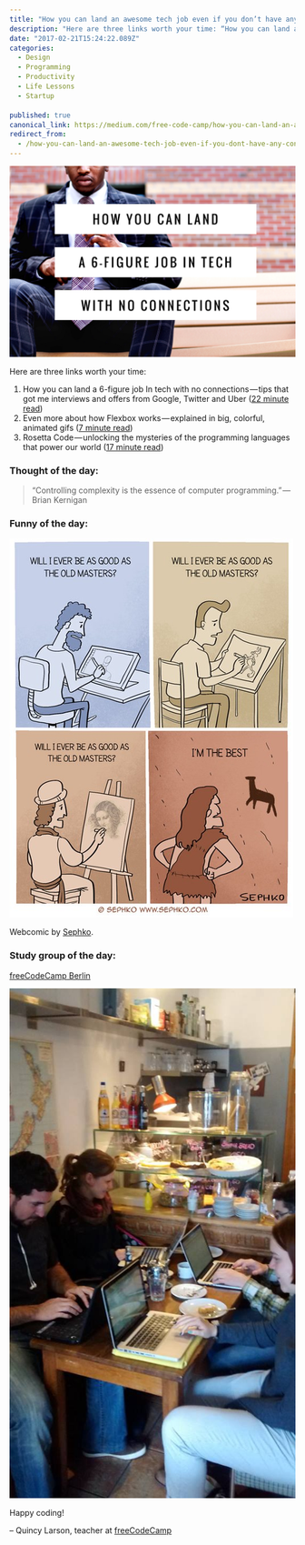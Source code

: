 ```yaml
---
title: "How you can land an awesome tech job even if you don’t have any connections"
description: "Here are three links worth your time: “How you can land an awesome tech job even if you don’t have any connections” is published by Quincy Larson in freeCodeCamp.org"
date: "2017-02-21T15:24:22.089Z"
categories: 
  - Design
  - Programming
  - Productivity
  - Life Lessons
  - Startup

published: true
canonical_link: https://medium.com/free-code-camp/how-you-can-land-an-awesome-tech-job-even-if-you-dont-have-any-connections-d57cf7470885
redirect_from:
  - /how-you-can-land-an-awesome-tech-job-even-if-you-dont-have-any-connections-d57cf7470885
---
```


![](./asset-1.png)

Here are three links worth your time:

1.  How you can land a 6-figure job In tech with no connections — tips that got me interviews and offers from Google, Twitter and Uber ([22 minute read](http://bit.ly/2kV6EWA))
2.  Even more about how Flexbox works — explained in big, colorful, animated gifs ([7 minute read](http://bit.ly/2kHOhcO))
3.  Rosetta Code — unlocking the mysteries of the programming languages that power our world ([17 minute read](http://bit.ly/2m4aMsv))

### Thought of the day:

> “Controlling complexity is the essence of computer programming.” — Brian Kernigan

### Funny of the day:

![](./asset-2.jpeg)

Webcomic by [Sephko](http://bit.ly/2kSQqNI).

### Study group of the day:

[freeCodeCamp Berlin](http://bit.ly/2kSOViK)

![](./asset-3.jpeg)

Happy coding!

– Quincy Larson, teacher at [freeCodeCamp](http://bit.ly/2j7Q1dN)
